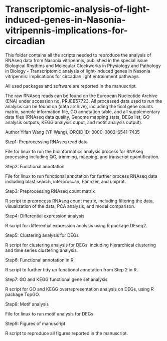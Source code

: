 # Transcriptomic-analysis-of-light-induced-genes-in-Nasonia-vitripennis-implications-for-circadian

This folder contains all the scripts needed to reproduce the analysis of RNAseq data from Nasonia vitripennis, published in the special issue Biological Rhythms and Molecular Clockworks in Physiology and Pathology in Biology - Transcriptomic analysis of light-induced genes in Nasonia vitripennis: implications for circadian light entrainment pathways.

All used packages and software are reported in the manuscript.

The raw RNAseq reads can be found on the European Nucleotide Archive (ENA) under accession no. PRJEB57723. All processed data used to run the analysis can be found on (data archive), including the final gene counts matrix, sample information file, GO annotation table, and all supplementary data files (RNAseq data quality, Genome mapping stats, DEGs list, GO analysis outputs, KEGG analysis ouput, and motif analysis output).

Author
Yifan Wang (YF Wang), ORCID ID: 0000-0002-6541-7435

Step1: Preprocessing RNAseq read data

File for linux to run the bioinformatics analysis process for RNAseq processing including QC, trimming, mapping, and transcript quantification.

Step2: Functional annotation

File for linux to run functional annotation for further process RNAseq data including blast search, interproscan, Pannzer, and uniprot.

Step3: Preprocessing RNAseq count matrix

R script to preprocess RNAseq count matrix, including filtering the data, visualization of the data, PCA analysis, and model comparison.

Step4: Differential expression analysis

R script for differential expression analysis using R package DEseq2.

Step5: Clustering analysis for DEGs 

R script for clustering analysis for DEGs, including hierarchical clustering and time series clustering analysis.

Step6: Functional annotation in R

R script to further tidy up functional annotation from Step 2 in R.

Step7: GO and KEGG functional gene set analysis 

R script for GO and KEGG overrepresentation analysis on DEGs, using R package TopGO.

Step8: Motif analysis

File for linux to run motif analysis for DEGs

Step9: Figures of manuscript 

R script to reproduce all figures reported in the manuscript.
